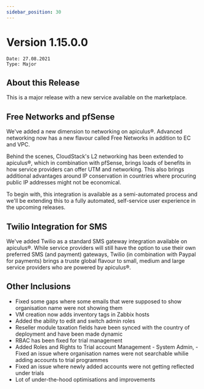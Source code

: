 ```yaml
---
sidebar_position: 30
---
```

# Version 1.15.0.0
```
Date: 27.08.2021
Type: Major
```

## About this Release

This is a major release with a new service available on the marketplace.

## Free Networks and pfSense

We've added a new dimension to networking on apiculus®. Advanced networking now has a new flavour called Free Networks in addition to EC and VPC.

Behind the scenes, CloudStack's L2 networking has been extended to apiculus®, which in combination with pfSense, brings loads of benefits in how service providers can offer UTM and networking. This also brings additional advantages around IP conservation in countries where procuring public IP addresses might not be economical.

To begin with, this integration is available as a semi-automated process and we'll be extending this to a fully automated, self-service user experience in the upcoming releases.

## Twilio Integration for SMS

We've added Twilio as a standard SMS gateway integration available on apiculus®. While service providers will still have the option to use their own preferred SMS (and payment) gateways, Twilio (in combination with Paypal for payments) brings a truste global flavour to small, medium and large service providers who are powered by apiculus®.

## Other Inclusions

- Fixed some gaps where some emails that were supposed to show organisation name were not showing them
- VM creation now adds inventory tags in Zabbix hosts
- Added the ability to edit and switch admin roles
- Reseller module taxation fields have been synced with the country of deployment and have been made dynamic
- RBAC has been fixed for trial management
- Added Roles and Rights to Trial account Management - System Admin, - Fixed an issue where organisation names were not searchable whilie adding accounts to trial programmes
- Fixed an issue where newly added accounts were not getting reflected under trials
- Lot of under-the-hood optimisations and improvements





